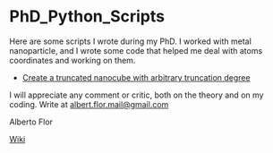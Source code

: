 # PhD_Python_Scripts
Here are some scripts I wrote during my PhD. I worked with metal nanoparticle, and I wrote some code that helped me deal with atoms coordinates and working on them.

- [Create a truncated nanocube with arbitrary truncation degree](https://github.com/AlbertKurtz/PhD_Python_Scripts/wiki/Create-a-nanoparticle-with-truncated-cube-shape)



I will appreciate any comment or critic, both on the theory and on my coding. Write at <albert.flor.mail@gmail.com>

Alberto Flor

[Wiki](https://github.com/AlbertKurtz/PhD_Python_Scripts/wiki) 
